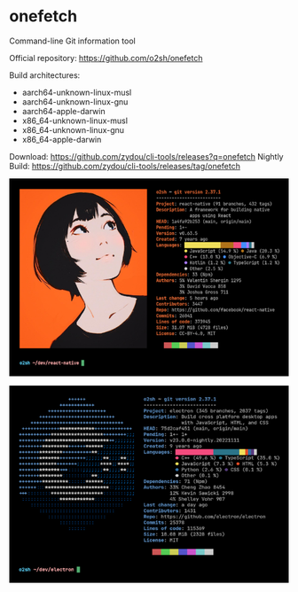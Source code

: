 # onefetch

Command-line Git information tool

Official repository: https://github.com/o2sh/onefetch

Build architectures:

- aarch64-unknown-linux-musl
- aarch64-unknown-linux-gnu
- aarch64-apple-darwin
- x86_64-unknown-linux-musl
- x86_64-unknown-linux-gnu
- x86_64-apple-darwin

Download: https://github.com/zydou/cli-tools/releases?q=onefetch
Nightly Build: https://github.com/zydou/cli-tools/releases/tag/onefetch

![demo](https://raw.githubusercontent.com/o2sh/onefetch/4454ff6835a49d2e1de591192c0493d35fb37404/assets/screenshot-1.png)

![demo](https://raw.githubusercontent.com/o2sh/onefetch/4454ff6835a49d2e1de591192c0493d35fb37404/assets/screenshot-2.png)
